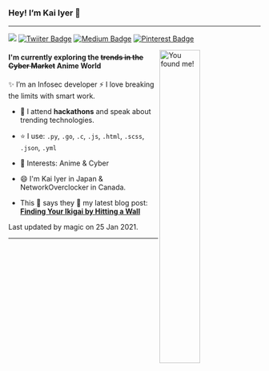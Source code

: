 ### Hey! I’m Kai Iyer 👋

 --- 

 ![](https://visitor-badge.laobi.icu/badge?page_id=kaiiyer.visitor-badge)	[![Twiiter Badge](https://img.shields.io/badge/@kaiiyer-blueviolet?style=flat-square&labelColor=1ca0f1&logo=twitter&logoColor=white&link=https://twitter.com/kaiiyer)](https://twitter.com/kaiiyer)	[![Medium Badge](https://img.shields.io/badge/@kaiiyer-black?style=flat-square&labelColor=00000&logo=medium&logoColor=white&link=https://medium.com/@kaiiyer)](https://medium.com/@kaiiyer)	[![Pinterest Badge](https://img.shields.io/badge/@kai_iyer-darkred?style=flat-square&labelColor=red&logo=Pinterest&logoColor=white&link=https://www.pinterest.com/kai_iyer/)](https://www.pinterest.com/kai_iyer/) 

 <img src='https://media.giphy.com/media/dlMIwDQAxXn1K/giphy.gif' alt='You found me!' width='40%' align='right'/> 

#### I'm currently exploring the ~~trends in the Cyber Market~~ Anime World


✨ I’m an Infosec developer :zap: I love breaking the limits with smart work. 

 - 🌱 I attend **hackathons** and speak about trending technologies.

 - ⭐️ I use: `.py`, `.go`, `.c`, `.js`, `.html`, `.scss`, `.json`, `.yml` 

 - 💜 Interests: Anime & Cyber 

 - 😄 I'm Kai Iyer in Japan & NetworkOverclocker in Canada. 

 - This 🦡 says they 🎉 my latest blog post: **[Finding Your Ikigai by Hitting a Wall](https://blog.kaiiyer.ninja/Finding-your-Ikigai-by-hitting-a-wall.html)**

Last updated by magic on 25 Jan 2021.

 ---
